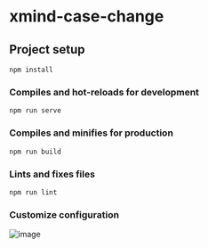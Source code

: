 # xmind-case-change

## Project setup
```
npm install
```

### Compiles and hot-reloads for development
```
npm run serve
```

### Compiles and minifies for production
```
npm run build
```

### Lints and fixes files
```
npm run lint
```

### Customize configuration

![image](https://user-images.githubusercontent.com/73216853/228784171-03bc3640-0724-404c-a966-03a9e3c82ddf.png)
